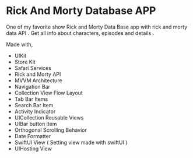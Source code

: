 # Rick And Morty Database APP
One of my favorite show Rick and Morty Data Base  app  with rick and morty data API .
Get all info about characters, episodes and details .

Made with,

* UIKit
* Store Kit
* Safari Services
* Rick and Morty API
* MVVM Architecture
* Navigation Bar 
* Collection View Flow Layout
* Tab Bar Items
* Search Bar Item
* Activity Indicator 
* UICollection Reusable Views
* UIBar button item
* Orthogonal Scrolling Behavior
* Date Formatter
* SwiftUI View ( Setting view made with swiftUI )
* UIHosting View



